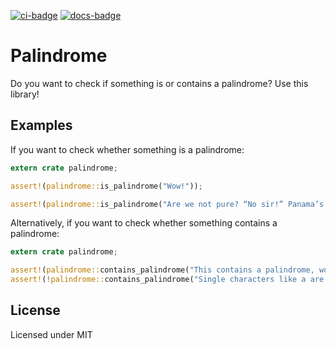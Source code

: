 [![ci-badge][]][ci] [![docs-badge][]][docs]

# Palindrome

Do you want to check if something is or contains a palindrome? Use this library!

## Examples

If you want to check whether something is a palindrome:

```rust
extern crate palindrome;

assert!(palindrome::is_palindrome("Wow!"));

assert!(palindrome::is_palindrome("Are we not pure? “No sir!” Panama’s moody Noriega brags. “It is garbage!” Irony dooms a man; a prisoner up to new era."));
```
Alternatively, if you want to check whether something contains a palindrome:

```rust
extern crate palindrome;

assert!(palindrome::contains_palindrome("This contains a palindrome, wow!"));
assert!(!palindrome::contains_palindrome("Single characters like a are not palindromes for convenience"));
```

## License

Licensed under MIT

[ci]: https://travis-ci.org/TheUnitedStatesOfAmerica/yn.rs
[ci-badge]: https://travis-ci.org/TheUnitedStatesOfAmerica/yn.rs.svg?branch=master
[docs]: https://docs.rs/yn
[docs-badge]: https://img.shields.io/badge/docs-online-5023dd.svg